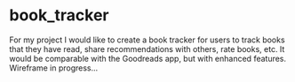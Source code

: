# book_tracker

For my project I would like to create a book tracker for users to track books that they have read, share recommendations with others, rate books, etc. It would be comparable with the Goodreads app, but with enhanced features.  Wireframe in progress...
